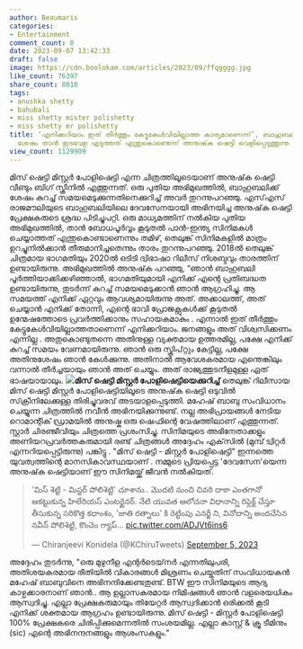 ```yaml
---
author: Beaumaris
categories:
- Entertainment
comment_count: 0
date: 2023-09-07 13:42:33
draft: false
image: https://cdn.boolokam.com/articles/2023/09/ffqgggg.jpg
like_count: 76397
share_count: 8018
tags:
- anushka shetty
- bahubali
- miss shetty mister polishetty
- miss shetty mr polishetty
title: ‘എനിക്കറിയാം ഇത് തീർത്തും കേട്ടുകേൾവിയില്ലാത്ത കാര്യമാണെന്ന്’, ബാഹുബലിക്ക്
  ശേഷം താൻ ഇടവേള എടുത്തത് എന്തുകൊണ്ടെന്ന് അനുഷ്‌ക ഷെട്ടി വെളിപ്പെടുത്തുന്നു
view_count: 1129909
---
```


മിസ് ഷെട്ടി മിസ്റ്റർ പോളിഷെട്ടി എന്ന ചിത്രത്തിലൂടെയാണ് അനുഷ്‌ക ഷെട്ടി വീണ്ടും ബിഗ് സ്ക്രീനിൽ എത്തുന്നത്. ഒരു പുതിയ അഭിമുഖത്തിൽ, ബാഹുബലിക്ക് ശേഷം കുറച്ച് സമയമെടുക്കുന്നതിനെക്കുറിച്ച് അവർ തുറന്നുപറഞ്ഞു. എസ്എസ് രാജമൗലിയുടെ ബാഹുബലിയിലെ ദേവസേനയായി അഭിനയിച്ച അനുഷ്‌ക ഷെട്ടി പ്രേക്ഷകരുടെ ശ്രദ്ധ പിടിച്ചുപറ്റി. ഒരു മാധ്യമത്തിന് നൽകിയ പുതിയ അഭിമുഖത്തിൽ, താൻ ബോധപൂർവ്വം കൂടുതൽ പാൻ-ഇന്ത്യ സിനിമകൾ ചെയ്യാത്തത് എന്തുകൊണ്ടാണെന്നും തമിഴ്, തെലുങ്ക് സിനിമകളിൽ മാത്രം ഉറച്ചുനിൽക്കാൻ തീരുമാനിച്ചതെന്നും താരം തുറന്നുപറഞ്ഞു. 2018ൽ തെലുങ്ക് ചിത്രമായ ഭാഗമതിയും 2020ൽ ഒടിടി ദ്വിഭാഷാ റിലീസ് നിശബ്ദവും താരത്തിന് ഉണ്ടായിരുന്നു. അഭിമുഖത്തിൽ അനുഷ്‌ക പറഞ്ഞു, “ഞാൻ ബാഹുബലി പൂർത്തിയാക്കിക്കഴിഞ്ഞാൽ, ഭാഗമതിയുമായി എനിക്ക് എന്റെ പ്രതിബദ്ധത ഉണ്ടായിരുന്നു, തുടർന്ന് കുറച്ച് സമയമെടുക്കാൻ ഞാൻ ആഗ്രഹിച്ചു. ആ സമയത്ത് എനിക്ക് ഏറ്റവും ആവശ്യമായിരുന്നു അത്. അക്കാലത്ത്, അത് ചെയ്യാൻ എനിക്ക് തോന്നി, എന്റെ ഭാവി പ്രോജക്റ്റുകൾക്ക് കൂടുതൽ ഉന്മേഷത്തോടെ പ്രവർത്തിക്കാനും സഹായകമാകും . എന്നാൽ ഇത് തീർത്തും കേട്ടുകേൾവിയില്ലാത്തതാണെന്ന് എനിക്കറിയാം. ജനങ്ങളും അത് വിശ്വസിക്കണം എന്നില്ല . അതുകൊണ്ടുതന്നെ അതിനുള്ള വ്യക്തമായ ഉത്തരമില്ല, പക്ഷേ എനിക്ക് കുറച്ച് സമയം വേണമായിരുന്നു. ഞാൻ ഒരു സ്ക്രിപ്റ്റും കേട്ടില്ല, പക്ഷേ അതിനുശേഷം ഞാൻ കേൾക്കുന്നു. അതിനാൽ ആവേശകരമായ എന്തെങ്കിലും വന്നാൽ തീർച്ചയായും ഞാൻ അത് ചെയ്യും. അത് രാജ്യത്തുടനീളമുള്ള ഏത് ഭാഷയായാലും. **![](https://cdn.boolokam.com/articles/2023/09/ffqgggg.jpg)മിസ് ഷെട്ടി മിസ്റ്റർ പോളിഷെട്ടിയെക്കുറിച്ച്** തെലുങ്ക് റിലീസായ മിസ് ഷെട്ടി മിസ്റ്റർ പോളിഷെട്ടിയിലൂടെ അനുഷ്‌ക ഷെട്ടി ഒടുവിൽ സ്‌ക്രീനിലേക്കുള്ള തിരിച്ചുവരവ് അടയാളപ്പെടുത്തി. മഹേഷ് ബാബു സംവിധാനം ചെയ്യുന്ന ചിത്രത്തിൽ നവീൻ അഭിനയിക്കുന്നുണ്ട്. നല്ല അഭിപ്രായങ്ങൾ നേടിയ റൊമാന്റിക് ഡ്രാമയിൽ അനുഷ്ക ഒരു ഷെഫിന്റെ വേഷത്തിലാണ് എത്തുന്നത്. സ്റ്റാർ ചിരഞ്ജീവിയും ചിത്രത്തെ പ്രശംസിച്ചു. സിനിമയുടെ അഭിനേതാക്കളും അണിയറപ്രവർത്തകരുമായി രണ്ട് ചിത്രങ്ങൾ അദ്ദേഹം എക്‌സിൽ (മുമ്പ് ട്വിറ്റർ എന്നറിയപ്പെട്ടിരുന്നു) പങ്കിട്ടു . "മിസ് ഷെട്ടി - മിസ്റ്റർ പോളിഷെട്ടി" ഇന്നത്തെ യുവത്വത്തിന്റെ മാനസികാവസ്ഥയാണ് . നമ്മുടെ പ്രിയപ്പെട്ട 'ദേവസേന'യെന്ന അനുഷ്‌ക ഷെട്ടിയാണ് ഈ സിനിമയ്ക്ക് ജീവൻ നൽകിയത്. 

> 'మిస్ శెట్టి - మిస్టర్ పోలిశెట్టి' చూశాను.. మొదటి నుంచి చివరి దాకా ఎంతగానో ఆకట్టుకున్న హిలేరియస్ ఎంటర్టైనర్. నేటి యువత ఆలోచనా విధానాన్ని రిఫ్లెక్ట్ చేస్తూ తీసుకున్న సరికొత్త కధాంశం, 'జాతి రత్నాలు' కి రెట్టింపు ఎనర్జీ ని, వినోదాన్ని అందచేసిన నవీన్ పోలిశెట్టి, కొంచెం గ్యాప్… [pic.twitter.com/ADJVt6ins6](https://t.co/ADJVt6ins6)
> 
> — Chiranjeevi Konidela (@KChiruTweets) [September 5, 2023](https://twitter.com/KChiruTweets/status/1698963282046890303?ref_src=twsrc%5Etfw)

അദ്ദേഹം തുടർന്നു, "ഒരു മുഴുനീള എന്റർടെയ്‌നർ എന്നതിലുപരി, അതിശയകരമായ രീതിയിൽ വികാരങ്ങൾ മിശ്രണം ചെയ്തതിന് സംവിധായകൻ മഹേഷ് ബാബുവിനെ അഭിനന്ദിക്കേണ്ടതുണ്ട്. BTW ഈ സിനിമയുടെ ആദ്യ കാഴ്ചക്കാരനാണ് ഞാൻ.. ആ ഉല്ലാസകരമായ നിമിഷങ്ങൾ ഞാൻ വളരെയധികം ആസ്വദിച്ചു. എല്ലാ പ്രേക്ഷകരുമായും തിയേറ്റർ ആസ്വദിക്കാൻ ഒരിക്കൽ കൂടി എനിക്ക് ശക്തമായ ആഗ്രഹം ഉണ്ടായിരുന്നു. മിസ് ഷെട്ടി - മിസ്റ്റർ പോളിഷെട്ടി 100% പ്രേക്ഷകരെ ചിരിപ്പിക്കുമെന്നതിൽ സംശയമില്ല. എല്ലാ കാസ്റ്റ് & ക്രൂ ടീമിനും (sic) എന്റെ അഭിനന്ദനങ്ങളും ആശംസകളും."